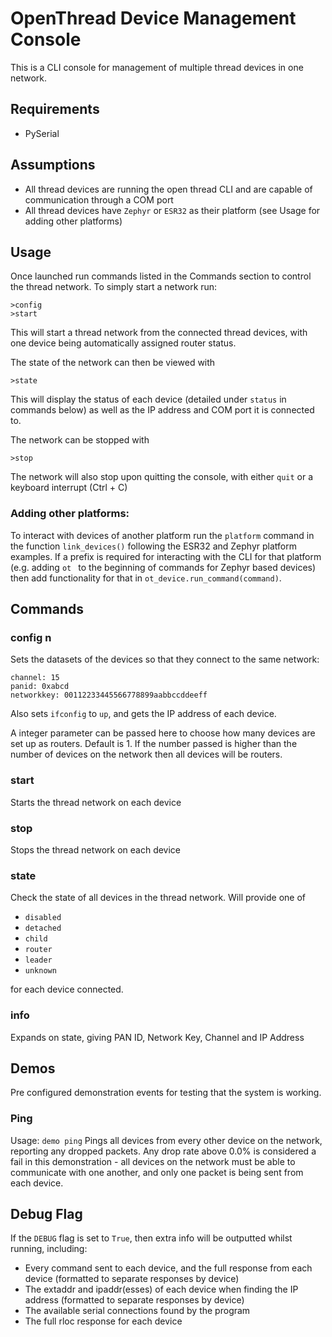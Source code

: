 # OpenThread Device Management Console 
This is a CLI console for management of multiple thread devices in one network.

## Requirements

 - PySerial

## Assumptions
 
 - All thread devices are running the open thread CLI and are capable of communication through a COM port
 - All thread devices have ```Zephyr``` or ```ESR32``` as their platform (see Usage for adding other platforms)

## Usage

Once launched run commands listed in the Commands section to control the thread network. To simply start a network run:
```
>config
>start
```
This will start a thread network from the connected thread devices, with one device being automatically assigned router status.

The state of the network can then be viewed with 
```
>state
```
This will display the status of each device (detailed under ```status``` in commands below) as well as the IP address and COM port it is connected to.

The network can be stopped with 
```
>stop
```
The network will also stop upon quitting the console, with either ```quit``` or a keyboard interrupt (Ctrl + C)

### Adding other platforms:
To interact with devices of another platform run the ```platform``` command in the function ```link_devices()``` following the ESR32 and Zephyr platform examples. If a prefix is required for interacting with the CLI for that platform (e.g. adding ```ot ``` to the beginning of commands for Zephyr based devices) then add functionality for that in ```ot_device.run_command(command)```.

## Commands

### config n
Sets the datasets of the devices so that they connect to the same network:
```
channel: 15
panid: 0xabcd
networkkey: 00112233445566778899aabbccddeeff
```
Also sets ```ifconfig``` to ```up```, and gets the IP address of each device.

A integer parameter can be passed here to choose how many devices are set up as routers. Default is 1. If the number passed is higher than the number of devices on the network then all devices will be routers.

### start
Starts the thread network on each device

### stop
Stops the thread network on each device

### state
Check the state of all devices in the thread network. Will provide one of
 - ```disabled```
 - ```detached```
 - ```child```
 - ```router```
 - ```leader```
 - ```unknown```

for each device connected.

### info
Expands on state, giving PAN ID, Network Key, Channel and IP Address


## Demos

Pre configured demonstration events for testing that the system is working.

### Ping
Usage: ```demo ping```
Pings all devices from every other device on the network, reporting any dropped packets. Any drop rate above 0.0% is considered a fail in this demonstration - all devices on the network must be able to communicate with one another, and only one packet is being sent from each device.

## Debug Flag
If the ```DEBUG``` flag is set to ```True```, then extra info will be outputted whilst running, including:
 - Every command sent to each device, and the full response from each device (formatted to separate responses by device)
 - The extaddr and ipaddr(esses) of each device when finding the IP address (formatted to separate responses by device)
 - The available serial connections found by the program
 - The full rloc response for each device